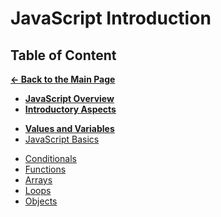 # JavaScript Introduction

## Table of Content

[**&larr; Back to the Main Page**](./../README.md)

<div></div>

- [**JavaScript Overview**](./js-overview.md)
- [**Introductory Aspects**](./introductory-aspects.md)

<div></div>

- [**Values and Variables**](./variables.md)
- [JavaScript Basics](./js-basics.md)

<div></div>

- [Conditionals](./conditionals.md)
- [Functions](./functions.md)
- [Arrays](./arrays.md)
- [Loops](./loops.md)
- [Objects](./objects.md)

<div></div>

<br>
